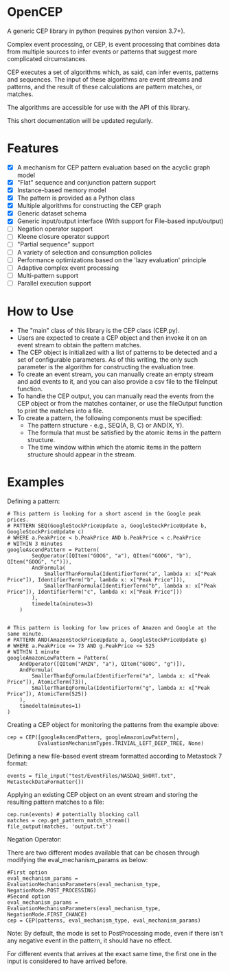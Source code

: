 # OpenCEP
A generic CEP library in python (requires python version 3.7+).

Complex event processing, or CEP, is event processing that combines data from multiple sources to infer events or patterns that suggest more complicated circumstances.

CEP executes a set of algorithms which, as said, can infer events, patterns and sequences. The input of these algorithms are event streams and patterns, and the result of these calculations are pattern matches, or matches.

The algorithms are accessible for use with the API of this library.

This short documentation will be updated regularly.

# Features
* [X] A mechanism for CEP pattern evaluation based on the acyclic graph model
* [X] "Flat" sequence and conjunction pattern support
* [X] Instance-based memory model
* [X] The pattern is provided as a Python class
* [X] Multiple algorithms for constructing the CEP graph
* [X] Generic dataset schema
* [X] Generic input/output interface (With support for File-based input/output)
* [ ] Negation operator support
* [ ] Kleene closure operator support
* [ ] "Partial sequence" support
* [ ] A variety of selection and consumption policies
* [ ] Performance optimizations based on the 'lazy evaluation' principle
* [ ] Adaptive complex event processing
* [ ] Multi-pattern support
* [ ] Parallel execution support

# How to Use
* The "main" class of this library is the CEP class (CEP.py).
* Users are expected to create a CEP object and then invoke it on an event stream to obtain the pattern matches.
* The CEP object is initialized with a list of patterns to be detected and a set of configurable parameters. As of this writing, the only such parameter is the algorithm for constructing the evaluation tree.
* To create an event stream, you can manually create an empty stream and add events to it, and you can also provide a csv file to the fileInput function.
* To handle the CEP output, you can manually read the events from the CEP object or from the matches container, or use the fileOutput function to print the matches into a file.
* To create a pattern, the following components must be specified:
    * The pattern structure - e.g., SEQ(A, B, C) or AND(X, Y).
    * The formula that must be satisfied by the atomic items in the pattern structure.
    * The time window within which the atomic items in the pattern structure should appear in the stream.

# Examples
Defining a pattern:
```
# This pattern is looking for a short ascend in the Google peak prices.
# PATTERN SEQ(GoogleStockPriceUpdate a, GoogleStockPriceUpdate b, GoogleStockPriceUpdate c)
# WHERE a.PeakPrice < b.PeakPrice AND b.PeakPrice < c.PeakPrice
# WITHIN 3 minutes
googleAscendPattern = Pattern(
        SeqOperator([QItem("GOOG", "a"), QItem("GOOG", "b"), QItem("GOOG", "c")]),
        AndFormula(
            SmallerThanFormula(IdentifierTerm("a", lambda x: x["Peak Price"]), IdentifierTerm("b", lambda x: x["Peak Price"])),
            SmallerThanFormula(IdentifierTerm("b", lambda x: x["Peak Price"]), IdentifierTerm("c", lambda x: x["Peak Price"]))
        ),
        timedelta(minutes=3)
    )


# This pattern is looking for low prices of Amazon and Google at the same minute.
# PATTERN AND(AmazonStockPriceUpdate a, GoogleStockPriceUpdate g)
# WHERE a.PeakPrice <= 73 AND g.PeakPrice <= 525
# WITHIN 1 minute
googleAmazonLowPattern = Pattern(
    AndOperator([QItem("AMZN", "a"), QItem("GOOG", "g")]),
    AndFormula(
        SmallerThanEqFormula(IdentifierTerm("a", lambda x: x["Peak Price"]), AtomicTerm(73)),
        SmallerThanEqFormula(IdentifierTerm("g", lambda x: x["Peak Price"]), AtomicTerm(525))
    ),
    timedelta(minutes=1)
)
```

Creating a CEP object for monitoring the patterns from the example above:
```
cep = CEP([googleAscendPattern, googleAmazonLowPattern], 
          EvaluationMechanismTypes.TRIVIAL_LEFT_DEEP_TREE, None)
```

Defining a new file-based event stream formatted according to Metastock 7 format:
```
events = file_input("test/EventFiles/NASDAQ_SHORT.txt", MetastockDataFormatter())
```

Applying an existing CEP object on an event stream and storing the resulting pattern matches to a file:
```
cep.run(events) # potentially blocking call
matches = cep.get_pattern_match_stream()
file_output(matches, 'output.txt')
```


Negation Operator: 

There are two different modes available that can be chosen through modifying the eval_mechanism_params as below:
```
#First option
eval_mechanism_params = EvaluationMechanismParameters(eval_mechanism_type, NegationMode.POST_PROCESSING)
#Second option
eval_mechanism_params = EvaluationMechanismParameters(eval_mechanism_type, NegationMode.FIRST_CHANCE)
cep = CEP(patterns, eval_mechanism_type, eval_mechanism_params)

```


Note: 
   By default, the mode is set to PostProcessing mode, even if there isn't any negative event in the pattern, it should have no effect.

   For different events that arrives at the exact same time, the first one in the input is considered to have arrived before.
